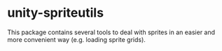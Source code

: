 # unity-spriteutils
This package contains several tools to deal with sprites in an easier and more convenient way (e.g. loading sprite grids).
